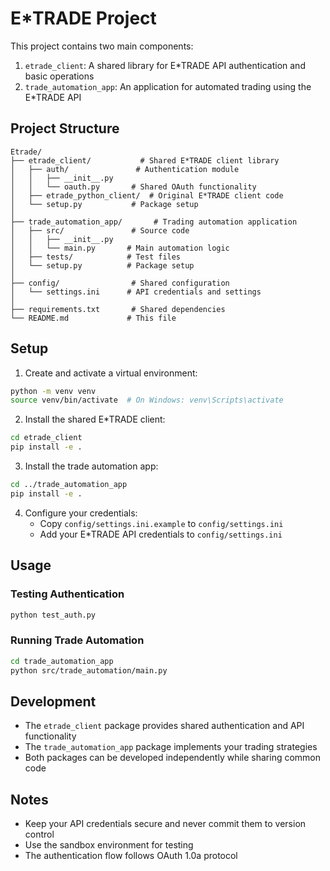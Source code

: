 # E*TRADE Project

This project contains two main components:
1. `etrade_client`: A shared library for E*TRADE API authentication and basic operations
2. `trade_automation_app`: An application for automated trading using the E*TRADE API

## Project Structure

```
Etrade/
├── etrade_client/           # Shared E*TRADE client library
│   ├── auth/               # Authentication module
│   │   ├── __init__.py
│   │   └── oauth.py       # Shared OAuth functionality
│   ├── etrade_python_client/  # Original E*TRADE client code
│   └── setup.py           # Package setup
│
├── trade_automation_app/       # Trading automation application
│   ├── src/               # Source code
│   │   ├── __init__.py
│   │   └── main.py       # Main automation logic
│   ├── tests/            # Test files
│   └── setup.py          # Package setup
│
├── config/                # Shared configuration
│   └── settings.ini      # API credentials and settings
│
├── requirements.txt       # Shared dependencies
└── README.md             # This file
```

## Setup

1. Create and activate a virtual environment:
```zsh
python -m venv venv
source venv/bin/activate  # On Windows: venv\Scripts\activate
```

2. Install the shared E*TRADE client:
```zsh
cd etrade_client
pip install -e .
```

3. Install the trade automation app:
```zsh
cd ../trade_automation_app
pip install -e .
```

4. Configure your credentials:
   - Copy `config/settings.ini.example` to `config/settings.ini`
   - Add your E*TRADE API credentials to `config/settings.ini`

## Usage

### Testing Authentication
```zsh
python test_auth.py
```

### Running Trade Automation
```zsh
cd trade_automation_app
python src/trade_automation/main.py
```

## Development

- The `etrade_client` package provides shared authentication and API functionality
- The `trade_automation_app` package implements your trading strategies
- Both packages can be developed independently while sharing common code

## Notes

- Keep your API credentials secure and never commit them to version control
- Use the sandbox environment for testing
- The authentication flow follows OAuth 1.0a protocol 